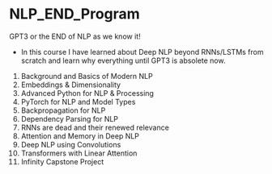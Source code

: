 # NLP_END_Program

</b> GPT3 or the END of NLP as we know it! </b>

* In this course I have learned about Deep NLP beyond RNNs/LSTMs from scratch and learn why everything until GPT3 is absolete now.

1. Background and Basics of Modern NLP
2. Embeddings & Dimensionality
3. Advanced Python for NLP & Processing
4. PyTorch for NLP and Model Types
5. Backpropagation for NLP
6. Dependency Parsing for NLP
7. RNNs are dead and their renewed relevance
8. Attention and Memory in Deep NLP
9. Deep NLP using Convolutions
10. Transformers with Linear Attention
11. Infinity Capstone Project
